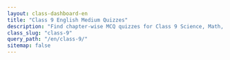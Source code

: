 ```yaml
---
layout: class-dashboard-en
title: "Class 9 English Medium Quizzes"
description: "Find chapter-wise MCQ quizzes for Class 9 Science, Math, and other subjects in English."
class_slug: "class-9"
query_path: "/en/class-9/"
sitemap: false
---
```

